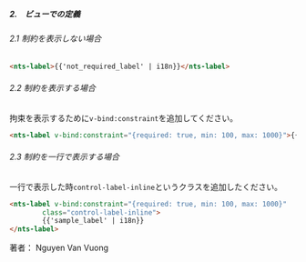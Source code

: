 ##### 2.　ビューでの定義
###### 2.1 制約を表示しない場合
```html
<nts-label>{{'not_required_label' | i18n}}</nts-label>
```
###### 2.2 制約を表示する場合

拘束を表示するために`v-bind:constraint`を追加してください。
```html
<nts-label v-bind:constraint="{required: true, min: 100, max: 1000}">{{'required_label' | i18n}}</nts-label>
```
###### 2.3 制約を一行で表示する場合
一行で表示した時`control-label-inline`というクラスを追加したください。
```html
<nts-label v-bind:constraint="{required: true, min: 100, max: 1000}" 
        class="control-label-inline">
        {{'sample_label' | i18n}}
</nts-label>
```
   
   
著者： Nguyen Van Vuong